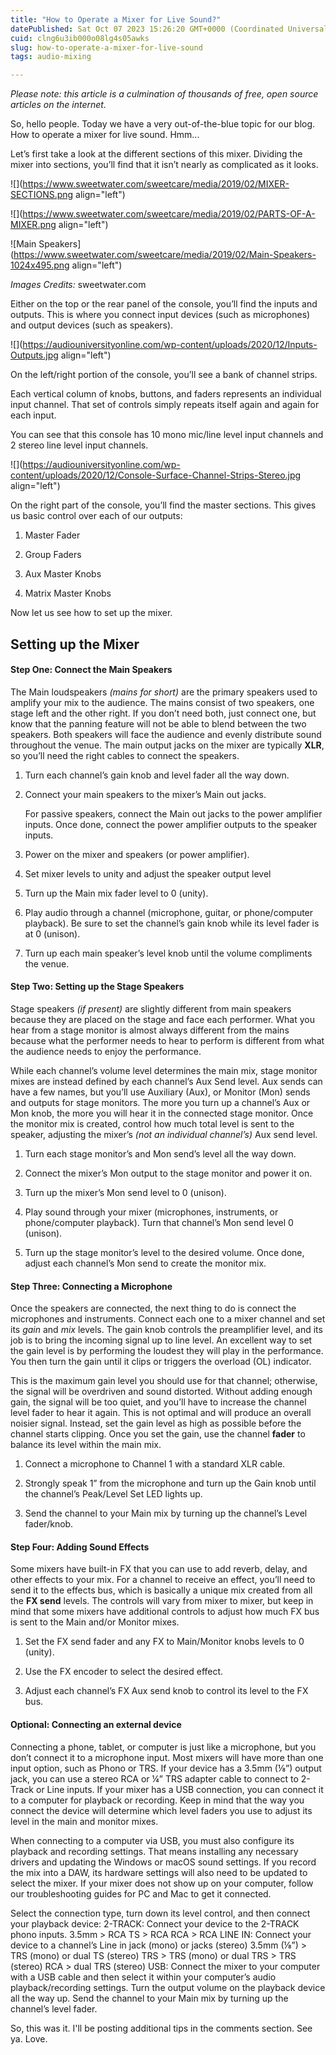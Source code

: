 ```yaml
---
title: "How to Operate a Mixer for Live Sound?"
datePublished: Sat Oct 07 2023 15:26:20 GMT+0000 (Coordinated Universal Time)
cuid: clng6u3ib000o08lg4s05awks
slug: how-to-operate-a-mixer-for-live-sound
tags: audio-mixing

---
```


*Please note: this article is a culmination of thousands of free, open source articles on the internet.*

So, hello people. Today we have a very out-of-the-blue topic for our blog. How to operate a mixer for live sound. Hmm...

Let’s first take a look at the different sections of this mixer. Dividing the mixer into sections, you’ll find that it isn’t nearly as complicated as it looks.

![](https://www.sweetwater.com/sweetcare/media/2019/02/MIXER-SECTIONS.png align="left")

![](https://www.sweetwater.com/sweetcare/media/2019/02/PARTS-OF-A-MIXER.png align="left")

![Main Speakers](https://www.sweetwater.com/sweetcare/media/2019/02/Main-Speakers-1024x495.png align="left")

*Images Credits:* sweetwater.com

Either on the top or the rear panel of the console, you’ll find the inputs and outputs. This is where you connect input devices (such as microphones) and output devices (such as speakers).

![](https://audiouniversityonline.com/wp-content/uploads/2020/12/Inputs-Outputs.jpg align="left")

On the left/right portion of the console, you’ll see a bank of channel strips.

Each vertical column of knobs, buttons, and faders represents an individual input channel. That set of controls simply repeats itself again and again for each input.

You can see that this console has 10 mono mic/line level input channels and 2 stereo line level input channels.

![](https://audiouniversityonline.com/wp-content/uploads/2020/12/Console-Surface-Channel-Strips-Stereo.jpg align="left")

On the right part of the console, you’ll find the master sections. This gives us basic control over each of our outputs:

1. Master Fader
    
2. Group Faders
    
3. Aux Master Knobs
    
4. Matrix Master Knobs
    

Now let us see how to set up the mixer.

## Setting up the Mixer

#### Step One: Connect the Main Speakers

The Main loudspeakers *(*mains for short*)* are the primary speakers used to amplify your mix to the audience. The mains consist of two speakers, one stage left and the other right. If you don’t need both, just connect one, but know that the panning feature will not be able to blend between the two speakers. Both speakers will face the audience and evenly distribute sound throughout the venue. The main output jacks on the mixer are typically **XLR**, so you’ll need the right cables to connect the speakers.

1. Turn each channel’s gain knob and level fader all the way down.
    
2. Connect your main speakers to the mixer’s Main out jacks.
    
    For passive speakers, connect the Main out jacks to the power amplifier inputs. Once done, connect the power amplifier outputs to the speaker inputs.
    
3. Power on the mixer and speakers (or power amplifier).
    
4. Set mixer levels to unity and adjust the speaker output level
    
5. Turn up the Main mix fader level to 0 (unity).
    
6. Play audio through a channel (microphone, guitar, or phone/computer playback). Be sure to set the channel’s gain knob while its level fader is at 0 (unison).
    
7. Turn up each main speaker’s level knob until the volume compliments the venue.
    

#### Step Two: Setting up the Stage Speakers

Stage speakers *(if present)* are slightly different from main speakers because they are placed on the stage and face each performer. What you hear from a stage monitor is almost always different from the mains because what the performer needs to hear to perform is different from what the audience needs to enjoy the performance.

While each channel’s volume level determines the main mix, stage monitor mixes are instead defined by each channel’s Aux Send level. Aux sends can have a few names, but you’ll use Auxiliary (Aux), or Monitor (Mon) sends and outputs for stage monitors. The more you turn up a channel’s Aux or Mon knob, the more you will hear it in the connected stage monitor. Once the monitor mix is created, control how much total level is sent to the speaker, adjusting the mixer’s *(not an individual channel’s)* Aux send level.

1. Turn each stage monitor’s and Mon send’s level all the way down.
    
2. Connect the mixer’s Mon output to the stage monitor and power it on.
    
3. Turn up the mixer’s Mon send level to 0 (unison).
    
4. Play sound through your mixer (microphones, instruments, or phone/computer playback). Turn that channel’s Mon send level 0 (unison).
    
5. Turn up the stage monitor’s level to the desired volume. Once done, adjust each channel’s Mon send to create the monitor mix.
    

#### Step Three: Connecting a Microphone

Once the speakers are connected, the next thing to do is connect the microphones and instruments. Connect each one to a mixer channel and set its *gain* and *mix* levels. The gain knob controls the preamplifier level, and its job is to bring the incoming signal up to line level. An excellent way to set the gain level is by performing the loudest they will play in the performance. You then turn the gain until it clips or triggers the overload (OL) indicator.

This is the maximum gain level you should use for that channel; otherwise, the signal will be overdriven and sound distorted. Without adding enough gain, the signal will be too quiet, and you’ll have to increase the channel level fader to hear it again. This is not optimal and will produce an overall noisier signal. Instead, set the gain level as high as possible before the channel starts clipping. Once you set the gain, use the channel **fader** to balance its level within the main mix.

1. Connect a microphone to Channel 1 with a standard XLR cable.
    
2. Strongly speak 1” from the microphone and turn up the Gain knob until the channel’s Peak/Level Set LED lights up.
    
3. Send the channel to your Main mix by turning up the channel’s Level fader/knob.
    

#### Step Four: Adding Sound Effects

Some mixers have built-in FX that you can use to add reverb, delay, and other effects to your mix. For a channel to receive an effect, you’ll need to send it to the effects bus, which is basically a unique mix created from all the **FX send** levels. The controls will vary from mixer to mixer, but keep in mind that some mixers have additional controls to adjust how much FX bus is sent to the Main and/or Monitor mixes.

1. Set the FX send fader and any FX to Main/Monitor knobs levels to 0 (unity).
    
2. Use the FX encoder to select the desired effect.
    
3. Adjust each channel’s FX Aux send knob to control its level to the FX bus.
    

#### Optional: Connecting an external device

Connecting a phone, tablet, or computer is just like a microphone, but you don’t connect it to a microphone input. Most mixers will have more than one input option, such as Phono or TRS. If your device has a 3.5mm (⅛”) output jack, you can use a stereo RCA or ¼” TRS adapter cable to connect to 2-Track or Line inputs. If your mixer has a USB connection, you can connect it to a computer for playback or recording. Keep in mind that the way you connect the device will determine which level faders you use to adjust its level in the main and monitor mixes.

When connecting to a computer via USB, you must also configure its playback and recording settings. That means installing any necessary drivers and updating the Windows or macOS sound settings. If you record the mix into a DAW, its hardware settings will also need to be updated to select the mixer. If your mixer does not show up on your computer, follow our troubleshooting guides for PC and Mac to get it connected.

Select the connection type, turn down its level control, and then connect your playback device: 2-TRACK: Connect your device to the 2-TRACK phono inputs. 3.5mm &gt; RCA TS &gt; RCA RCA &gt; RCA LINE IN: Connect your device to a channel’s Line in jack (mono) or jacks (stereo) 3.5mm (⅛”) &gt; TRS (mono) or dual TS (stereo) TRS &gt; TRS (mono) or dual TRS &gt; TRS (stereo) RCA &gt; dual TRS (stereo) USB: Connect the mixer to your computer with a USB cable and then select it within your computer’s audio playback/recording settings. Turn the output volume on the playback device all the way up. Send the channel to your Main mix by turning up the channel’s level fader.

So, this was it. I'll be posting additional tips in the comments section. See ya. Love.